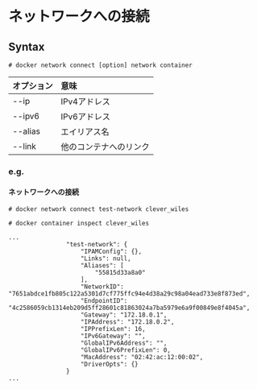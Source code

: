 # ネットワークへの接続
## Syntax
```
# docker network connect [option] network container
```
|オプション|意味|
|:---|:---|
|--ip|IPv4アドレス|
|--ipv6|IPv6アドレス|
|--alias|エイリアス名|
|--link|他のコンテナへのリンク|
### e.g.
#### ネットワークへの接続
```
# docker network connect test-network clever_wiles
```
```
# docker container inspect clever_wiles
```
```
...
                "test-network": {
                    "IPAMConfig": {},
                    "Links": null,
                    "Aliases": [
                        "55815d33a8a0"
                    ],
                    "NetworkID": "7651abdce1fb805c122a5301d7cf775ffc94e4d38a29c98a04ead733e8f873ed",
                    "EndpointID": "4c2586059cb1314eb209d5ff28601c81863024a7ba5979e6a9f00849e8f4045a",
                    "Gateway": "172.18.0.1",
                    "IPAddress": "172.18.0.2",
                    "IPPrefixLen": 16,
                    "IPv6Gateway": "",
                    "GlobalIPv6Address": "",
                    "GlobalIPv6PrefixLen": 0,
                    "MacAddress": "02:42:ac:12:00:02",
                    "DriverOpts": {}
                }
...
```
